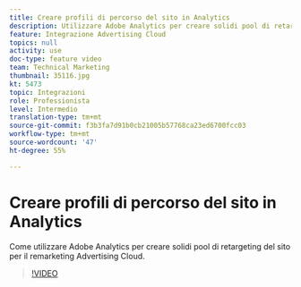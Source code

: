 ```yaml
---
title: Creare profili di percorso del sito in Analytics
description: Utilizzare Adobe Analytics per creare solidi pool di retargeting dei siti per il remarketing Advertising Cloud.
feature: Integrazione Advertising Cloud
topics: null
activity: use
doc-type: feature video
team: Technical Marketing
thumbnail: 35116.jpg
kt: 5473
topic: Integrazioni
role: Professionista
level: Intermedio
translation-type: tm+mt
source-git-commit: f3b3fa7d91b0cb21005b57768ca23ed6700fcc03
workflow-type: tm+mt
source-wordcount: '47'
ht-degree: 55%

---
```



# Creare profili di percorso del sito in Analytics

Come utilizzare Adobe Analytics per creare solidi pool di retargeting del sito per il remarketing Advertising Cloud.

>[!VIDEO](https://video.tv.adobe.com/v/35116/?quality=12&learn=on)
